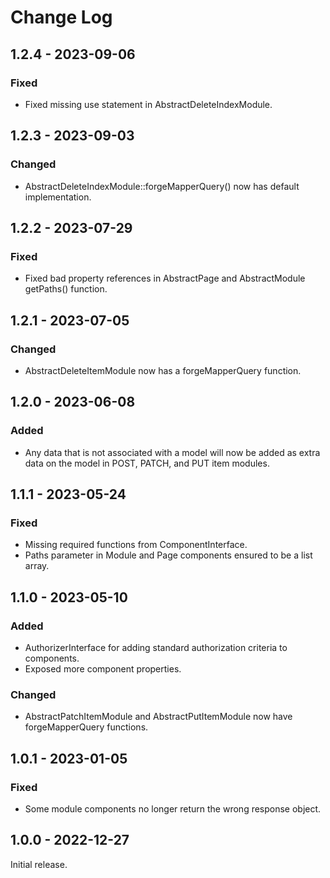 # Change Log

## 1.2.4 - 2023-09-06

### Fixed

- Fixed missing use statement in AbstractDeleteIndexModule.

## 1.2.3 - 2023-09-03

### Changed

- AbstractDeleteIndexModule::forgeMapperQuery() now has default implementation.

## 1.2.2 - 2023-07-29

### Fixed

- Fixed bad property references in AbstractPage and AbstractModule getPaths() function.

## 1.2.1 - 2023-07-05

### Changed

- AbstractDeleteItemModule now has a forgeMapperQuery function.

## 1.2.0 - 2023-06-08

### Added

- Any data that is not associated with a model will now be added as extra data on the model in POST, PATCH, and PUT item modules.

## 1.1.1 - 2023-05-24

### Fixed

- Missing required functions from ComponentInterface.
- Paths parameter in Module and Page components ensured to be a list array.

## 1.1.0 - 2023-05-10

### Added

- AuthorizerInterface for adding standard authorization criteria to components.
- Exposed more component properties.

### Changed

- AbstractPatchItemModule and AbstractPutItemModule now have forgeMapperQuery functions.

## 1.0.1 - 2023-01-05

### Fixed

- Some module components no longer return the wrong response object.

## 1.0.0 - 2022-12-27

Initial release.
